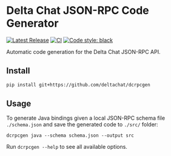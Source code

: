 # Delta Chat JSON-RPC Code Generator

[![Latest Release](https://img.shields.io/pypi/v/dcrpcgen.svg)](https://pypi.org/project/dcrpcgen)
[![CI](https://github.com/deltachat/dcrpcgen/actions/workflows/python-ci.yml/badge.svg)](https://github.com/deltachat/dcrpcgen/actions/workflows/python-ci.yml)
[![Code style: black](https://img.shields.io/badge/code%20style-black-000000.svg)](https://github.com/psf/black)

Automatic code generation for the Delta Chat JSON-RPC API.

## Install

```sh
pip install git+https://github.com/deltachat/dcrpcgen
```

## Usage

To generate Java bindings given a local JSON-RPC schema file `./schema.json`
and save the generated code to `./src/` folder:

```
dcrpcgen java --schema schema.json --output src
```

Run `dcrpcgen --help` to see all available options.
